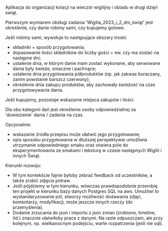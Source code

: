Aplikacja do organizacji kolacji na wieczór wigilijny i obiadu w drugi dzięń swiąt.

Pierwszym wymiarem obsługi zadania 'Wigilia_2023_i_2_dni_świąt' jest określenie, czy danie robimy sami,
czy kupujemy gotowe.

Jeśli robimy sami, wywołuje to następujące obszary troski:
* składniki + sposób przygotowania;
* dopasowanie ilości składników do liczby gości + ew. czy ma zostać na następne dni;
* ustalenie dnia, w którym danie mam zostać wykonane, aby serwowane dania były świeże, smaczne i pachnące;
* ustalenie dnia przygotowania półproduktów (np. jak zakwas buraczany, zanim powstanie barszcz czerwony);
* określenie dnia zakupu produktów, aby zachowały świeżość na czas przygotowywania dania.

Jeśli kupujemy, pozostaje wskazanie miejsca zakupów i ilości.

Dla obu kategorii dań jest określenie osoby odpowiedzialnej za 'dowiezienie' dania / zadania na czas.

Opcjonalnie:
* wskazanie źródła przepisu może ułatwić jego przygotowanie;
* opis sposobu przygotowania w dłuższej perspektywie umożliwia utrzymanie odpowiedniego smaku oraz otwiera pole
do eksperymentowania ze smakami i teksturą w czasie następnych Wigilii i innych Świąt.

Kierunki rozwoju:
* W tym kontekście fajnie byłoby zebrać feedback od uczestników, a także zrobić zdjęcia potraw.
* Jeśli pójdziemy w tym kierunku, wówczas prawdopodobnie przerobię ten projekt w kierunku bazy danych Postgres
SQL na aws. Umożliwi to wystandaryzowanie pól, stworzy możliwość dodawania zdjęć, komentarzy, modyfikacji, może
jeszcze innych rzeczy (do przemyślenia).
* Dodanie zrzucania do json i importu z json zmian (zrobione, timeline, itd.) znacznie ułatwiłoby prace z danymi.
Na razie odpuszczam, ale przy kolejnym, np. wielkanocnym podejściu, warte rozpatrzenia (jeśli nie sql).
